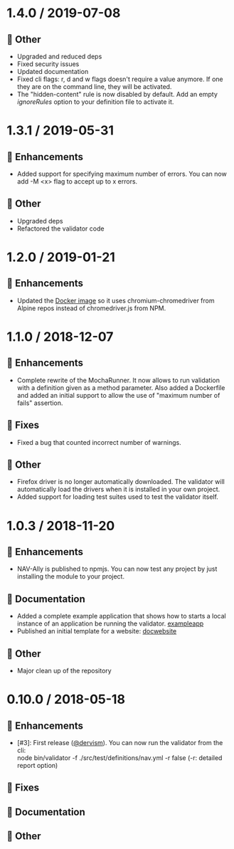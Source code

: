 # 1.4.0 / 2019-07-08

## :nut_and_bolt: Other

- Upgraded and reduced deps
- Fixed security issues
- Updated documentation
- Fixed cli flags: r, d and w flags doesn't require a value anymore. If one they are on the command line, they will be activated.
- The "hidden-content" rule is now disabled by default. Add an empty _ignoreRules_ option to your definition file to activate it.

# 1.3.1 / 2019-05-31

## :tada: Enhancements

- Added support for specifying maximum number of errors. You can now add -M \<x\> flag to accept up to x errors.

## :nut_and_bolt: Other

- Upgraded deps
- Refactored the validator code

# 1.2.0 / 2019-01-21

## :tada: Enhancements

- Updated the [Docker image](docker/Dockerfile) so it uses chromium-chromedriver from Alpine repos instead of chromedriver.js from NPM.


# 1.1.0 / 2018-12-07

## :tada: Enhancements

- Complete rewrite of the MochaRunner. It now allows to run validation with a definition given as a method parameter.
Also added a Dockerfile and added an initial support to allow the use of "maximum number of fails" assertion.

## :bug: Fixes

- Fixed a bug that counted incorrect number of warnings.

## :nut_and_bolt: Other

- Firefox driver is no longer automatically downloaded. The validator will automatically load the drivers
when it is installed in your own project.
- Added support for loading test suites used to test the validator itself.

# 1.0.3 / 2018-11-20

## :tada: Enhancements

- NAV-Ally is published to npmjs. You can now test any project by just installing the module to your project.

## :book: Documentation

- Added a complete example application that shows how to starts a local instance of an application be running the validator. [exampleapp]
- Published an initial template for a website: [docwebsite]

## :nut_and_bolt: Other

- Major clean up of the repository

[exampleapp]: https://github.com/dervism/carparkjs
[docwebsite]: https://navikt.github.io/nav-ally/

# 0.10.0 / 2018-05-18

## :tada: Enhancements

- [#3]: First release ([@dervism]). You can now run the validator from the cli:  
node bin/validator -f ./src/test/definitions/nav.yml -r false (-r: detailed report option)

## :bug: Fixes

## :book: Documentation

## :nut_and_bolt: Other


[@dervism]: https://github.com/dervism

